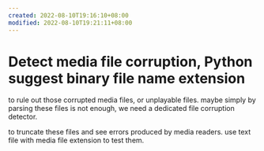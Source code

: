 ```yaml
---
created: 2022-08-10T19:16:10+08:00
modified: 2022-08-10T19:21:11+08:00
---
```


# Detect media file corruption, Python suggest binary file name extension

to rule out those corrupted media files, or unplayable files. maybe simply by parsing these files is not enough, we need a dedicated file corruption detector.

to truncate these files and see errors produced by media readers. use text file with media file extension to test them.
